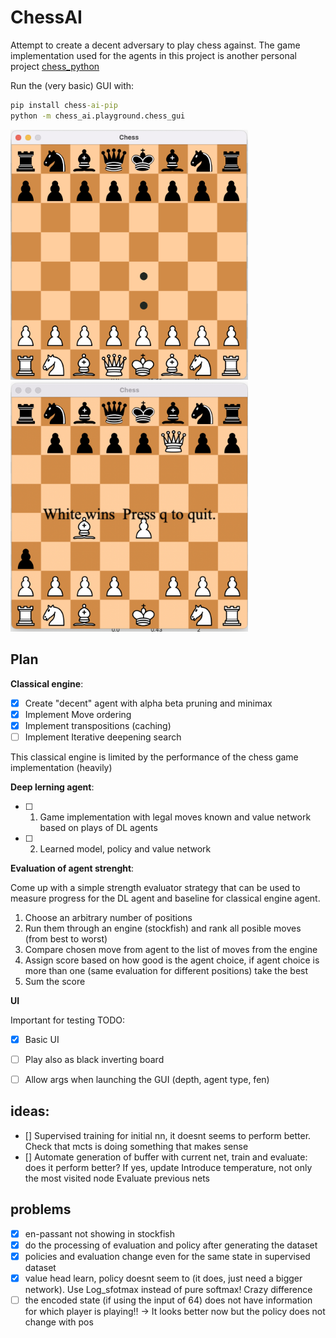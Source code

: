 # ChessAI

Attempt to create a decent adversary to play chess against. The game implementation used for the
agents in this project is another personal project
[chess_python](https://github.com/pacanada/chess-python)

Run the (very basic) GUI with:

```cmd
pip install chess-ai-pip
python -m chess_ai.playground.chess_gui
```

<img src="docs/screenshot_2.png" width="380" height="400">
<img src="docs/screenshot_1.png" width="380" height="400">

## Plan

**Classical engine**:

- [x] Create "decent" agent with alpha beta pruning and minimax
- [x] Implement Move ordering
- [x] Implement transpositions (caching)
- [ ] Implement Iterative deepening search

This classical engine is limited by the performance of the chess game implementation (heavily)

**Deep lerning agent**:

- [ ] 1. Game implementation with legal moves known and value network based on plays of DL agents
- [ ] 2. Learned model, policy and value network

**Evaluation of agent strenght**:

Come up with a simple strength evaluator strategy that can be used to measure progress for the DL
agent and baseline for classical engine agent.

1. Choose an arbitrary number of positions
2. Run them through an engine (stockfish) and rank all posible moves (from best to worst)
3. Compare chosen move from agent to the list of moves from the engine
4. Assign score based on how good is the agent choice, if agent choice is more than one (same
   evaluation for different positions) take the best
5. Sum the score

**UI**

Important for testing TODO:

- [x] Basic UI
- [ ] Play also as black inverting board
- [ ] Allow args when launching the GUI (depth, agent type, fen)


## ideas:
- [] Supervised training for initial nn, it doesnt seems to perform better. Check that mcts is doing something that makes sense
- [] Automate generation of buffer with current net, train and evaluate: does it perform better? If yes, update
Introduce temperature, not only the most visited node
Evaluate previous nets


## problems
- [x] en-passant not showing in stockfish 
- [x] do the processing of evaluation and policy after generating the dataset
- [x] policies and evaluation change even for the same state in supervised dataset
- [x] value head learn, policy doesnt seem to (it does, just need a bigger network). Use Log_sfotmax instead of pure softmax! Crazy difference
- [ ] the encoded state (if using the input of 64) does not have information for which player is playing!! -> It looks better now but the policy does not change with pos
